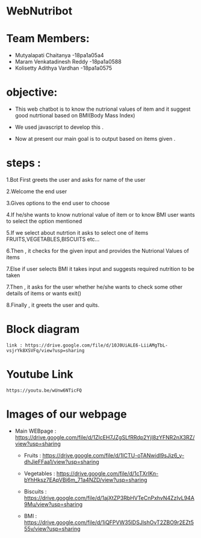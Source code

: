 # WebNutribot

# Team Members:
* Mutyalapati Chaitanya -18pa1a05a4
* Maram Venkatadinesh Reddy -18pa1a0588
* Kolisetty Adithya Vardhan -18pa1a0575

# objective:

* This web chatbot is to know the nutrional values of item and it suggest good nutrtional based on BMI(Body Mass Index)

* We used javascript to develop this .

* Now at present our main goal is to output based on items given .

# steps :
1.Bot First greets the user and asks for name of the user

2.Welcome the end user 

3.Gives options to the end user to choose

4.If he/she wants to know nutrional value of item or to know BMI user wants to select the option mentioned

5.If we select about nutrtion it asks to select one of items FRUITS,VEGETABLES,BISCUITS etc...

6.Then , it checks for the given input and provides the Nutrional Values of items

7.Else if user selects BMI it takes input and suggests required nutrition to be taken 

7.Then , it asks for the user whether he/she wants to check some other details of items or wants exit()

8.Finally , it greets the user and quits.

# Block diagram
    link : https://drive.google.com/file/d/10J0UiALE6-LiiAMgTbL-vsjrYk8XSVFq/view?usp=sharing
    
    
# Youtube Link 
    https://youtu.be/wUnw6NTicFQ

# Images of our webpage
  * Main  WEBpage : https://drive.google.com/file/d/1ZlcEH7JZgSLfRRdp2YjI8zYFNR2nX3RZ/view?usp=sharing

    * Fruits : https://drive.google.com/file/d/1ICTU-oTANwidl9sJiz6_y-dhJieFFaa1/view?usp=sharing

    * Vegetables :  https://drive.google.com/file/d/1cTXrlKn-bYhHksz7EApVBi6m_71a4NZD/view?usp=sharing

    * Biscuits :   https://drive.google.com/file/d/1ajXtZP3RbHVTeCnPxhvN4ZzIvL94A9Mu/view?usp=sharing

    *  BMI :      https://drive.google.com/file/d/1iQFPVW35lDSJlshOvT2ZBO9r2EZt555v/view?usp=sharing

       
